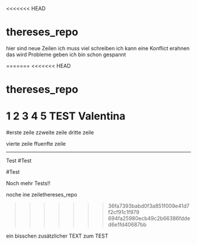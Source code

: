 <<<<<<< HEAD
# thereses_repo
hier sind neue Zeilen 
ich muss viel schreiben
ich kann eine Konflict erahnen
das wird Probleme geben
ich bin schon gespannt

=======
<<<<<<< HEAD
# thereses_repo
1
2
3
4
5
TEST Valentina
=======
#erste zeile
zzweite zeile
dritte zeile

vierte zeile
ffuenfte zeile

___________________

Test #Test

#Test

Noch mehr Tests!!



noche ine zeilethereses_repo
>>>>>>> 36fa7393babd0f3a851f009e41d7f2cf91c1f979
>>>>>>> 694fa25980ecb49c2b66386fdded6e1fd40687bb

ein bisschen zusätzlicher TEXT zum TEST
